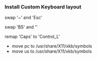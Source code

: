 ### Install Custom Keyboard layout
swap '~' and 'Esc' 

swap 'BS' and '\'

remap 'Caps' to 'Control_L'
* move pc to /usr/share/X11/xkb/symbols
* move us to /usr/share/X11/xkb/symbols